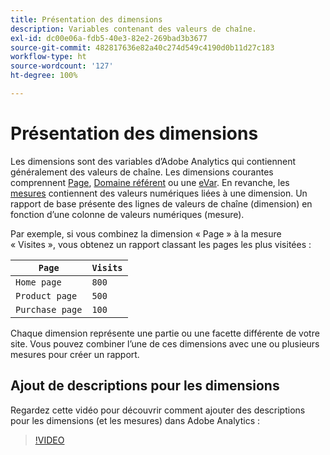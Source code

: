 ```yaml
---
title: Présentation des dimensions
description: Variables contenant des valeurs de chaîne.
exl-id: dc00e06a-fdb5-40e3-82e2-269bad3b3677
source-git-commit: 482817636e82a40c274d549c4190d0b11d27c183
workflow-type: ht
source-wordcount: '127'
ht-degree: 100%

---
```


# Présentation des dimensions

Les dimensions sont des variables d’Adobe Analytics qui contiennent généralement des valeurs de chaîne. Les dimensions courantes comprennent [Page](page.md), [Domaine référent](referring-domain.md) ou une [eVar](evar.md). En revanche, les [mesures](../metrics/overview.md) contiennent des valeurs numériques liées à une dimension. Un rapport de base présente des lignes de valeurs de chaîne (dimension) en fonction d’une colonne de valeurs numériques (mesure).

Par exemple, si vous combinez la dimension « Page » à la mesure « Visites », vous obtenez un rapport classant les pages les plus visitées :

| `Page` | `Visits` |
| --- | --- |
| `Home page` | `800` |
| `Product page` | `500` |
| `Purchase page` | `100` |

Chaque dimension représente une partie ou une facette différente de votre site. Vous pouvez combiner l’une de ces dimensions avec une ou plusieurs mesures pour créer un rapport.

## Ajout de descriptions pour les dimensions

Regardez cette vidéo pour découvrir comment ajouter des descriptions pour les dimensions (et les mesures) dans Adobe Analytics :

>[!VIDEO](https://video.tv.adobe.com/v/25453/?quality=12)
